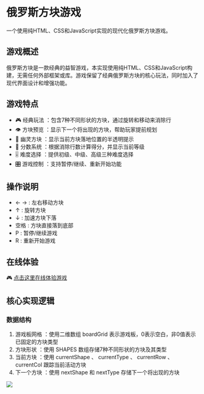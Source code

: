 # 俄罗斯方块游戏

一个使用纯HTML、CSS和JavaScript实现的现代化俄罗斯方块游戏。

## 游戏概述
俄罗斯方块是一款经典的益智游戏，本实现使用纯HTML、CSS和JavaScript构建，无需任何外部框架或库。游戏保留了经典俄罗斯方块的核心玩法，同时加入了现代界面设计和增强功能。

## 游戏特点
- 🎮 经典玩法 ：包含7种不同形状的方块，通过旋转和移动来消除行
- 👁️ 方块预览 ：显示下一个将出现的方块，帮助玩家提前规划
- 👻 幽灵方块 ：显示当前方块落地位置的半透明提示
- 🔢 分数系统 ：根据消除行数计算得分，并显示当前等级
- 🎚️ 难度选择 ：提供初级、中级、高级三种难度选择
- 🎛️ 游戏控制 ：支持暂停/继续、重新开始功能

## 操作说明

- ← → : 左右移动方块
- ↑ : 旋转方块
- ↓ : 加速方块下落
- 空格 : 方块直接落到底部
- P : 暂停/继续游戏
- R : 重新开始游戏

## 在线体验

🎮 [点击这里在线体验游戏](https://blog.forminio.cn/e-luo-si-fang-kuai)

## 核心实现逻辑
### 数据结构
1. 游戏板网格 ：使用二维数组 boardGrid 表示游戏板，0表示空白，非0值表示已固定的方块类型
2. 方块形状 ：使用 SHAPES 数组存储7种不同形状的方块及其类型
3. 当前方块 ：使用 currentShape 、 currentType 、 currentRow 、 currentCol 跟踪当前活动方块
4. 下一个方块 ：使用 nextShape 和 nextType 存储下一个将出现的方块

<div>
  <img src="https://cdn.forminio.cn/picx-images-hosting@master/wenzhan/游戏流程图1.92qd3ocl3t.webp">
</div>

